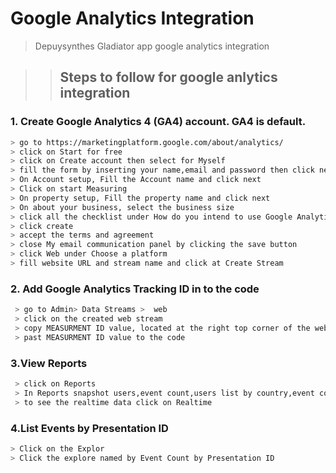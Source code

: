 # Google Analytics Integration

> Depuysynthes Gladiator app google analytics integration

> > ## Steps to follow for google anlytics integration

### 1. Create Google Analytics 4 (GA4) account. GA4 is default.

```bash
> go to https://marketingplatform.google.com/about/analytics/
> click on Start for free
> click on Create account then select for Myself
> fill the form by inserting your name,email and password then click next
> On Account setup, Fill the Account name and click next
> Click on start Measuring
> On property setup, Fill the property name and click next
> On about your business, select the business size
> click all the checklist under How do you intend to use Google Analytics with your business? section (optional)
> click create
> accept the terms and agreement
> close My email communication panel by clicking the save button
> click Web under Choose a platform
> fill website URL and stream name and click at Create Stream
```

### 2. Add Google Analytics Tracking ID in to the code

```bash
 > go to Admin> Data Streams >  web
 > click on the created web stream
 > copy MEASURMENT ID value, located at the right top corner of the web stream details
 > past MEASURMENT ID value to the code
```

### 3.View Reports

```bash
 > click on Reports
 > In Reports snapshot users,event count,users list by country,event count by event name,view by page title and more reports are available
 > to see the realtime data click on Realtime
```

### 4.List Events by Presentation ID

```bash
> Click on the Explor
> Click the explore named by Event Count by Presentation ID
```
